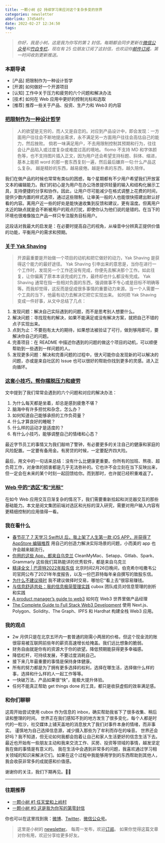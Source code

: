 ```yaml
---
title: 一颗小树 @2 持续学习来应对这个复杂多变的世界
categories: newsletter
abbrlink: 37d54dfc
date: 2022-02-27 12:34:50
tags:
---
```


> *你好，我是小树。这是我为你写的第 2 封信。每期都会同步更新在[微信公众号](https://weixin.sogou.com/weixin?query=a_warm_tree)和[竹白专栏](https://xiaoshu.zhubai.love)。现在有 25 位朋友订阅了这封信，也欢迎你[邮件订阅](https://xiaoshu.zhubai.love)，第一时间收到更新推送。*

<!-- more -->

### 本期导读
- [产品] 把限制作为一种设计哲学
- [开源] 如何做好一个开源项目
- [认知] 工作中关于压力和疲劳的六个问题和解决办法
- [技术] 如何在 Web 应用中更好的控制光标和选取
- [推荐] 推荐一些关于产品、投资、生产力和 Web3 的内容

### [把限制作为一种设计哲学](https://xiaobot.net/p/melow)
> 人的欲望是无穷的，而人又是自恋的。对应到产品设计中，即会发现：一方面用户往往会不断地提出需求，永不满足另一方面用户往往会高估自己的能力，然后挫败。
> 倘若一味满足用户，不去用限制控制其预期和行为，往往会让产品陷入或过度复杂或难度过高的境地。
> flomo 不支持 MD 和字体颜色等，也不支持图片插入正文，因为用户还会希望支持标题、斜体、缩进，基本上能把 word 的那一套东西复刻一遍，然后最后嫌弃一句:什么产品这么复杂。
> 越是精妙的东西，越易疲倦。越是朴素的东西，越久陪伴。

我们在做产品的时候也常常有类似的困惑，每个星期都有不少用户希望我们开放富文本的编辑能力。我们的初心是为用户在办公场景提供轻量的输入和结构化展示工具，支持便捷的分享和协作。因此，让用户尽可能减少在格式调整上花费的时间，提供少数内置的样式选项，通过这些限制，让审美一般的人也能很快搭建出默认好看的内容。离用户近一些的好处是能快速收集到反馈和建议，更有温度。但离用户太近的缺点就是会不断被用户的观点打扰，即使你认为他们说的是错的。在当下的环境也很难像独立产品一样只专注服务目标用户。

这段话对我最大的启发是：在必要时提高自己的视角，从噪音中分辨真正提供价值的功能，平衡用户的需求和预期。

### [关于 Yak Shaving](https://antfu.me/posts/about-yak-shaving-zh)
> 开源最重要是开始做一个项目的动机和把它做好的动力，Yak Shaving 是获得这个能力的最好途径。
> Yak Shaving 引申出来的意思是，当你在进行一个工作时，发现另一个工作还没有完成，你便先去解决那个工作。如此往复，让你偏离了原本本该完成的工作，最终却也什么都没有完成。
> Yak Shaving 通常在指一些相对负面的东西，强调做事不专心或是目标不明确等等。而我却觉得，这反而是促成很多事情的重要动力来源。当一个人需要一个工具的当下，他最有动力去解决它把它实现出来。
如何把 Yak Shaving 变成一件好事，从文中总结了几点：
1. 发现问题：解决自己实际遇到的问题，而不是思考别人想要什么。
2. 解决问题：寻找现有的解决，如果不能满足或没有解决方案，就把自己不错的点子实现出来。
3. 点到为止：不要抱有太大的期待，如果想法被验证了可行，做到够用即可，要解决你自己的问题。
4. 完善项目：在 README 中描述你遇到的问题的做这个项目的动机，可以顺便帮助到一些遇到一样问题的人。
5. 发现更多问题：解决和完善问题的过程中，很大可能你会发现新的可以解决的问题，亦或是来自社区的 Issue 也可以很好的帮助你找到更多的灵感。进入正向循环。

### [这套小技巧，帮你摆脱压力和疲劳](https://mp.weixin.qq.com/s?__biz=MzAxNTY0NjEzNg==&mid=2247486760&idx=1&sn=60f372d8bc005ba38b0bf071eeb06f1a)
文中提到了我们常常会遇到的六个问题和对应的解决办法：
1. 为什么每天都是坐着，却总是感到疲惫不堪？
2. 脑海中有许多担忧和杂念，怎么办？
3. 如何知道自己能够承担的工作负荷量？
4. 什么才算良好的睡眠？
5. 什么样的运动才是适度的？
6. 有什么小技巧，能够调整自己的情绪和心态？

最近字节员工的事情又为我们敲响了警钟，有必要更多的关注自己的健康和家庭的风险配置。一定要有备用金。有房贷的时候，一定要配齐四大险。

最后，用文中的一句话来总结：没有什么比健康更重要。你所有的加班、熬夜、超负荷工作，对身体的损害都是几乎无法弥补的。它也许不会立刻在当下反映出来，但一定会在未来的某个时刻一起回馈给你。而到那时，也许就已经积重难返了。

### [Web 中的“选区”和“光标”](https://mp.weixin.qq.com/s?__biz=MzU4MzUzODc3Nw==&mid=2247484857&idx=1&sn=c1178ac741be5e3e9131950eb9d28fb7)
在如今 Web 应用交互日渐复杂的情况下，我们需要重新拾起和浏览器交互的那些基础能力。本文是阅文集团前端对选区和光标的深入研究，需要对用户输入内容有更精细控制的应用值得一看。

### 我在看什么
- [春节花了 7 天学习 SwiftUI 后，我上架了人生第一款 iOS APP，并获得了 AppStore 编辑推荐](https://sspai.com/post/71593) 用自己的创造力解决实际场景的问题，小而美的 app 也许会越来越流行。​​​
- [你用的这些 App，都来自乌克兰](https://mp.weixin.qq.com/s/mgCpGu1YQH-KlKv7BPesZQ) CleanMyMac、Setapp、Gitlab、Spark、Grammarly 这些我们耳熟能详的优秀软件，都是来自乌克兰
- [精译全文 | 巴菲特2022年股东信](https://mp.weixin.qq.com/s/_F6V4FATjs9JTLE_ORRJ9A) 北京时间2月26日晚间，伯克希尔哈撒韦公司官网公布了2021年年度报告，以及一份巴菲特每年亲自撰写的致股东信。
- [为什么不建议择时](https://mp.weixin.qq.com/s?__biz=MzI0NzQ1MDM5Mw==&mid=2247485062&idx=1&sn=24a51c18fa4170f7dc504245ba754934&chksm=e9ae98f0ded911e641716db6051d82058e44d7ea951072e19483526410825bc7aaa930bf2c20) 我不建议做择时交易，哪怕它“看上去”很容易赚钱。
- [与信息舒适共处：我的信息极简管理实践](https://sspai.com/post/69749) cubox 团队成员对信息管理的剖析和实践
- [A product manager’s guide to web3](https://www.lennysnewsletter.com/p/a-product-managers-guide-to-web3) 如何在 Web3 世界里做产品经理
- [The Complete Guide to Full Stack Web3 Development](https://dev.to/dabit3/the-complete-guide-to-full-stack-web3-development-4g74) 使用 Next.js、Polygon、Solidity、The Graph、IPFS 和 Hardhat 构建全栈 Web3 应用。

### 我的观点
- 2w 月供只是在北京五环内一套普通的刚需小两居的价格，但这个现金流的账很容易被互联网前些年的薪资高速增长给掩盖。我们远比想象的脆弱。
- 财务自由就是你有的资源大于你的欲望。降低预期能获得更多幸福感。
- 降低杠杆，可持续发展，不要过度消耗自己。
- 接下来几年最重要的事情是保持身体健康。
- 所有的努力都是为了拥有更多选择的权利，选择在哪生活，选择做什么样的事，选择和什么样的人一起工作等等。
- 一快破万法，产品如果很“快”，能极大提升体验。
- 任何不能真正帮助 get things done 的工具，都只是收获虚假的效率满足感。

### 和你们聊聊
这周开始尝试使用 cubox 作为信息的 inbox，确实帮助我省下了很多收集、稍后读和整理的时间。
世界正在我们感知不到的地方发生了很多变化，每个人都是时代的一粒沙，社交媒体上铺天盖地的消息放大了我们对事件本身的情绪，而非事实。
谨慎地为自己选择信息源，减少摄入那些为了牟利而存在的噪音。
世界还会好吗？我不知道，但无论如何我都会抱着让自己和家人生活更好的信念生活下去。
最近也开始有一些朋友主动和我来交流工作、买房、投资等领域的事情，越发坚定我在做的事情是有意义的。
我在生活中会遇到非常多的问题，我喜欢通过学习相关领域的知识来解决它们。如果在这个过程中我能够用学到的东西帮助到其他人，我会收获非常多的成就感和价值感。

谢谢你的关注，我们下期再见。👋🏻

---
### 往期推荐
- [一颗小树 #1 任天堂和上岭村](https://xiaoshu.zhubai.love/posts/2107172142524608512)
- [一颗小树 #0 这是我为你写的第零封信](https://xiaoshu.zhubai.love/posts/2107165648034942976)

你也可以在这里找到我：[微博](https://weibo.com/u/5361470927)、[Twitter](https://twitter.com/yeshu_in_future)、[微信公众号](https://weixin.sogou.com/weixin?query=a_warm_tree)。

> 这里是小树的 [newsletter](https://xiaoshu.zhubai.love)。 每周一发布，欢迎[订阅](https://xiaoshu.zhubai.love)。
> 如果你觉得这篇文章对你有用，欢迎分享给更多好友。
